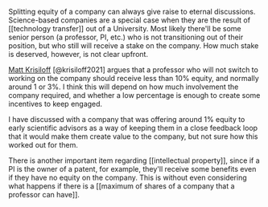 Splitting equity of a company can always give raise to eternal discussions. Science-based companies are a special case when they are the result of [[technology transfer]] out of a University. Most likely there'll be some senior person (a professor, PI, etc.) who is not transitioning out of their position, but who still will receive a stake on the company. How much stake is deserved, however, is not clear upfront. 

[Matt Krisiloff](https://mattkrisiloff.com/) [@krisiloff2021] argues that a professor who will not switch to working on the company should receive less than 10% equity, and normally around 1 or 3%. I think this will depend on how much involvement the company required, and whether a low percentage is enough to create some incentives to keep engaged. 

I have discussed with a company that was offering around 1% equity to early scientific advisors as a way of keeping them in a close feedback loop that it would make them create value to the company, but not sure how this worked out for them. 

There is another important item regarding [[intellectual property]], since if a PI is the owner of a patent, for example, they'll receive some benefits even if they have no equity on the company. This is without even considering what happens if there is a [[maximum of shares of a company that a professor can have]].